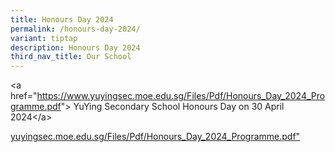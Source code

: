 ```yaml
---
title: Honours Day 2024
permalink: /honours-day-2024/
variant: tiptap
description: Honours Day 2024
third_nav_title: Our School
---
```

<p>&lt;a href="<a href="https://www.yuyingsec.moe.edu.sg/Files/Pdf/Honours_Day_2024_Programme.pdf" rel="noopener noreferrer nofollow" target="_blank">https://www.yuyingsec.moe.edu.sg/Files/Pdf/Honours_Day_2024_Programme.pdf</a>"&gt;
YuYing Secondary School Honours Day on 30 April 2024&lt;/a&gt;</p>
<p></p>
<p><a href="/files/Pdf/Honours_Day_2024_Programme.pdf" rel="noopener noreferrer nofollow" target="_blank">yuyingsec.moe.edu.sg/Files/Pdf/Honours_Day_2024_Programme.pdf"</a>
</p>